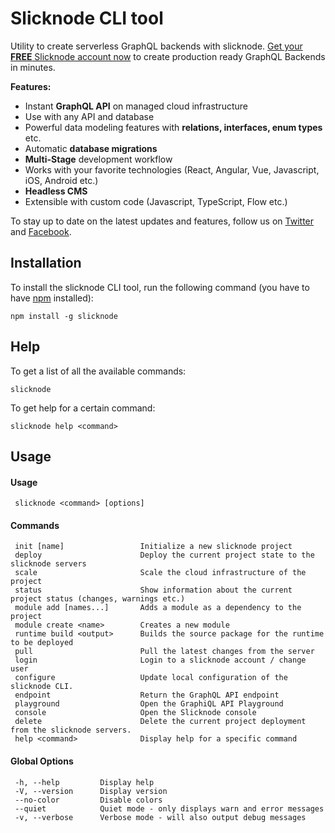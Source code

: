 # Slicknode CLI tool

Utility to create serverless GraphQL backends with slicknode. [Get your **FREE** Slicknode account
now](http://www.slicknode.com) to create production ready GraphQL Backends in minutes.

**Features:**

-   Instant **GraphQL API** on managed cloud infrastructure
-   Use with any API and database
-   Powerful data modeling features with **relations, interfaces, enum types** etc.
-   Automatic **database migrations**
-   **Multi-Stage** development workflow
-   Works with your favorite technologies (React, Angular, Vue, Javascript, iOS, Android etc.)
-   **Headless CMS**
-   Extensible with custom code (Javascript, TypeScript, Flow etc.)


To stay up to date on the latest updates and features, follow us on [Twitter](https://twitter.com/SlicknodeHQ)
and [Facebook](https://www.facebook.com/SlicknodeHQ/). 


## Installation

To install the slicknode CLI tool, run the following command 
(you have to have [npm](https://docs.npmjs.com/getting-started/installing-node) installed): 

    npm install -g slicknode


## Help

To get a list of all the available commands: 

    slicknode
    
To get help for a certain command: 

    slicknode help <command>

## Usage
     
#### Usage

     slicknode <command> [options]

#### Commands

     init [name]                 Initialize a new slicknode project
     deploy                      Deploy the current project state to the slicknode servers
     scale                       Scale the cloud infrastructure of the project
     status                      Show information about the current project status (changes, warnings etc.)
     module add [names...]       Adds a module as a dependency to the project
     module create <name>        Creates a new module
     runtime build <output>      Builds the source package for the runtime to be deployed
     pull                        Pull the latest changes from the server
     login                       Login to a slicknode account / change user
     configure                   Update local configuration of the slicknode CLI.
     endpoint                    Return the GraphQL API endpoint
     playground                  Open the GraphiQL API Playground
     console                     Open the Slicknode console
     delete                      Delete the current project deployment from the slicknode servers.
     help <command>              Display help for a specific command

#### Global Options

     -h, --help         Display help                                      
     -V, --version      Display version                                   
     --no-color         Disable colors                                    
     --quiet            Quiet mode - only displays warn and error messages
     -v, --verbose      Verbose mode - will also output debug messages    

